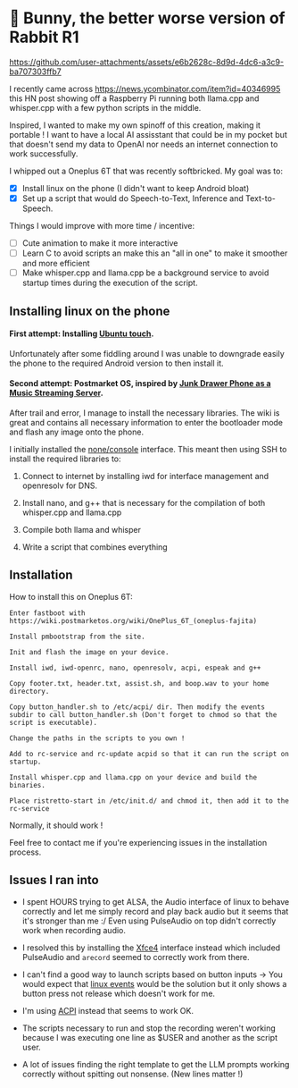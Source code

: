 # 🐇 Bunny, the better worse version of Rabbit R1

https://github.com/user-attachments/assets/e6b2628c-8d9d-4dc6-a3c9-ba707303ffb7

I recently came across https://news.ycombinator.com/item?id=40346995 this HN post showing off a Raspberry Pi running both llama.cpp and whisper.cpp with a few python scripts in the middle.

Inspired, I wanted to make my own spinoff of this creation, making it portable ! I want to have a local AI assisstant that could be in my pocket but that doesn't send my data to OpenAI nor needs an internet connection to work successfully.

I whipped out a Oneplus 6T that was recently softbricked. My goal was to:

- [x] Install linux on the phone (I didn't want to keep Android bloat)
- [x] Set up a script that would do Speech-to-Text, Inference and Text-to-Speech.

Things I would improve with more time / incentive:

- [ ] Cute animation to make it more interactive
- [ ] Learn C to avoid scripts an make this an "all in one" to make it smoother and more efficient
- [ ] Make whisper.cpp and llama.cpp be a background service to avoid startup times during the execution of the script.

## Installing linux on the phone

#### First attempt: Installing [Ubuntu touch](https://devices.ubuntu-touch.io/device/fajita/#installerDownload). 
Unfortunately after some fiddling around I was unable to downgrade easily the phone to the required Android version to then install it. 

#### Second attempt: Postmarket OS, inspired by [Junk Drawer Phone as a Music Streaming Server](https://davidhampgonsalves.com/junk-drawer-phone-as-a-music-streaming-server/).

After trail and error, I manage to install the necessary libraries. The wiki is great and contains all necessary information to enter the bootloader mode and flash any image onto the phone.

I initially installed the [none/console](https://wiki.postmarketos.org/wiki/Category:Interface) interface. This meant then using SSH to install the required libraries to:

1. Connect to internet by installing iwd for interface management and openresolv for DNS.

2. Install nano, and g++ that is necessary for the compilation of both whisper.cpp and llama.cpp

3. Compile both llama and whisper

4. Write a script that combines everything

## Installation

How to install this on Oneplus 6T:

    Enter fastboot with https://wiki.postmarketos.org/wiki/OnePlus_6T_(oneplus-fajita)

    Install pmbootstrap from the site.

    Init and flash the image on your device.

    Install iwd, iwd-openrc, nano, openresolv, acpi, espeak and g++

    Copy footer.txt, header.txt, assist.sh, and boop.wav to your home directory.

    Copy button_handler.sh to /etc/acpi/ dir. Then modify the events subdir to call button_handler.sh (Don't forget to chmod so that the script is executable).

    Change the paths in the scripts to you own !

    Add to rc-service and rc-update acpid so that it can run the script on startup.

    Install whisper.cpp and llama.cpp on your device and build the binaries.

    Place ristretto-start in /etc/init.d/ and chmod it, then add it to the rc-service

Normally, it should work ! 

Feel free to contact me if you're experiencing issues in the installation process.


## Issues I ran into

- I spent HOURS trying to get ALSA, the Audio interface of linux to behave correctly and let me simply record and play back audio but it seems that it's stronger than me :/ Even using PulseAudio on top didn't correctly work when recording audio.

- I resolved this by installing the [Xfce4](https://wiki.postmarketos.org/wiki/Category:Interface) interface instead which included PulseAudio and `arecord` seemed to correctly work from there.

- I can't find a good way to launch scripts based on button inputs -> You would expect that [linux events](https://en.wikipedia.org/wiki/Evdev) would be the solution but it only shows a button press not release which doesn't work for me.

- I'm using [ACPI](https://wiki.archlinux.org/title/ACPI_modules) instead that seems to work OK.

- The scripts necessary to run and stop the recording weren't working because I was executing one line as $USER and another as the script user.

- A lot of issues finding the right template to get the LLM prompts working correctly without spitting out nonsense. (New lines matter !)
